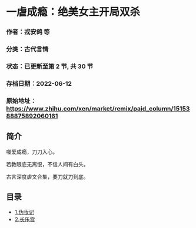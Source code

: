 # 一虐成瘾：绝美女主开局双杀

### 作者：戎安鸽 等

### 分类：古代言情

### 状态：已更新至第 2 节, 共 30 节

### 存档日期：2022-06-12

### 原始地址：https://www.zhihu.com/xen/market/remix/paid_column/1515388875892060161


## 简介
噬爱成瘾，刀刀入心。


若教眼底无离恨，不信人间有白头。


古言深度虐文合集，要刀就刀到底。


  





## 目录
- [1.伪妆记](1.伪妆记.md)<!-- 2022-06-01 10:53 -->
- [2.长乐宫](2.长乐宫.md)<!-- 2022-06-02 04:27 -->